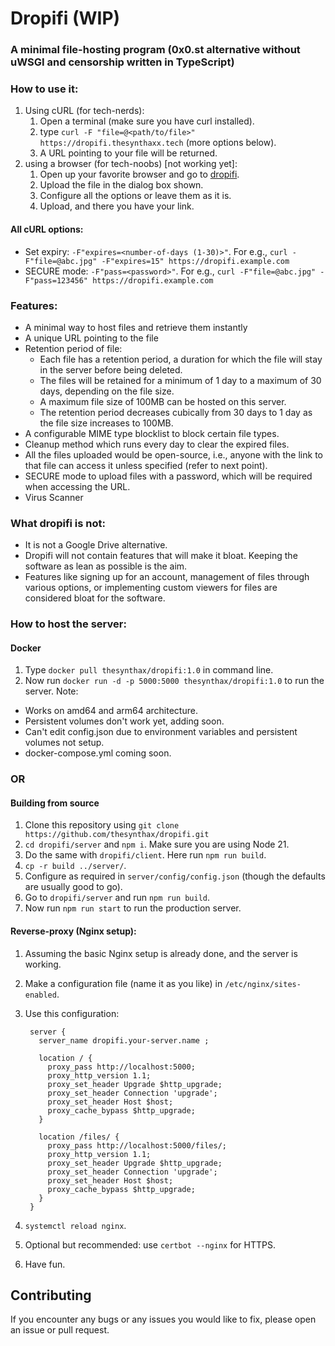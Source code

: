 # Dropifi (WIP)
### A minimal file-hosting program (0x0.st alternative without uWSGI and censorship written in TypeScript)
### How to use it:
1) Using cURL (for tech-nerds):
   1) Open a terminal (make sure you have curl installed).
   2) type `curl -F "file=@<path/to/file>" https://dropifi.thesynthaxx.tech` (more options below).
   3) A URL pointing to your file will be returned.
2) using a browser (for tech-noobs) [not working yet]:
   1) Open up your favorite browser and go to [dropifi](https://dropifi.thesynthax.xyz).
   2) Upload the file in the dialog box shown.
   3) Configure all the options or leave them as it is.
   4) Upload, and there you have your link.

#### All cURL options:
- Set expiry: `-F"expires=<number-of-days (1-30)>"`. For e.g., `curl -F"file=@abc.jpg" -F"expires=15" https://dropifi.example.com`
- SECURE mode: `-F"pass=<password>"`. For e.g., `curl -F"file=@abc.jpg" -F"pass=123456" https://dropifi.example.com`

### Features:
- A minimal way to host files and retrieve them instantly
- A unique URL pointing to the file
- Retention period of file:
   - Each file has a retention period, a duration for which the file will stay in the server before being deleted.
   - The files will be retained for a minimum of 1 day to a maximum of 30 days, depending on the file size.
   - A maximum file size of 100MB can be hosted on this server.
   - The retention period decreases cubically from 30 days to 1 day as the file size increases to 100MB.
- A configurable MIME type blocklist to block certain file types.
- Cleanup method which runs every day to clear the expired files.
- All the files uploaded would be open-source, i.e., anyone with the link to that file can access it unless specified (refer to next point).
- SECURE mode to upload files with a password, which will be required when accessing the URL.
- Virus Scanner

### What dropifi is not:
- It is not a Google Drive alternative.
- Dropifi will not contain features that will make it bloat. Keeping the software as lean as possible is the aim.
- Features like signing up for an account, management of files through various options, or implementing custom viewers for files are considered bloat for the software.

### How to host the server:
#### Docker
1) Type `docker pull thesynthax/dropifi:1.0` in command line.
2) Now run `docker run -d -p 5000:5000 thesynthax/dropifi:1.0` to run the server.
Note:
- Works on amd64 and arm64 architecture.
- Persistent volumes don't work yet, adding soon.
- Can't edit config.json due to environment variables and persistent volumes not setup.
- docker-compose.yml coming soon.
### OR
#### Building from source
1) Clone this repository using `git clone https://github.com/thesynthax/dropifi.git`
2) `cd dropifi/server` and `npm i`. Make sure you are using Node 21.
3) Do the same with `dropifi/client`. Here run `npm run build`.
4) `cp -r build ../server/`.
5) Configure as required in `server/config/config.json` (though the defaults are usually good to go).
6) Go to `dropifi/server` and run `npm run build`.
7) Now run `npm run start` to run the production server.

#### Reverse-proxy (Nginx setup):
1) Assuming the basic Nginx setup is already done, and the server is working.
2) Make a configuration file (name it as you like) in `/etc/nginx/sites-enabled`.
3) Use this configuration:

        server {
          server_name dropifi.your-server.name ;
     
          location / {
            proxy_pass http://localhost:5000;
            proxy_http_version 1.1;
            proxy_set_header Upgrade $http_upgrade;
            proxy_set_header Connection 'upgrade';
            proxy_set_header Host $host;
            proxy_cache_bypass $http_upgrade;
          }
  
          location /files/ {
            proxy_pass http://localhost:5000/files/;
            proxy_http_version 1.1;
            proxy_set_header Upgrade $http_upgrade;
            proxy_set_header Connection 'upgrade';
            proxy_set_header Host $host;
            proxy_cache_bypass $http_upgrade;
          }
        }
   
5) `systemctl reload nginx`.
6) Optional but recommended: use `certbot --nginx` for HTTPS.
7) Have fun.

## Contributing
If you encounter any bugs or any issues you would like to fix, please open an issue or pull request.
